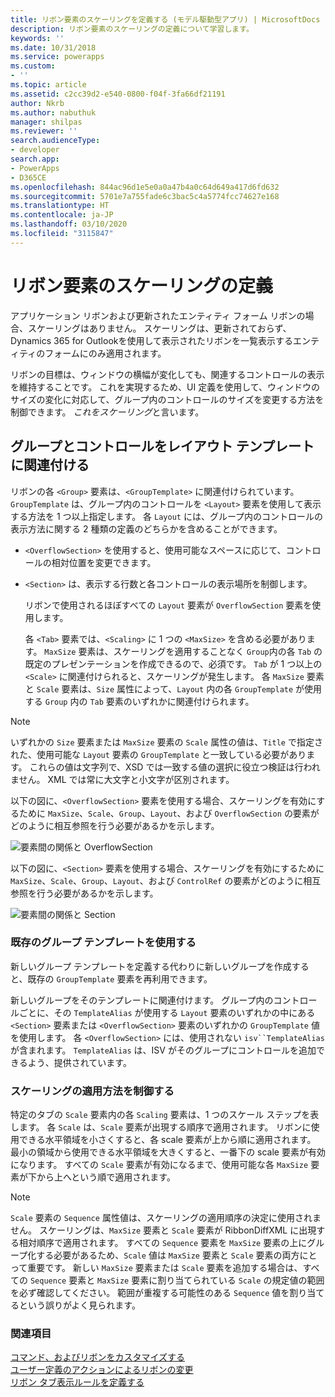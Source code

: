 ```yaml
---
title: リボン要素のスケーリングを定義する (モデル駆動型アプリ) | MicrosoftDocs
description: リボン要素のスケーリングの定義について学習します。
keywords: ''
ms.date: 10/31/2018
ms.service: powerapps
ms.custom:
- ''
ms.topic: article
ms.assetid: c2cc39d2-e540-0800-f04f-3fa66df21191
author: Nkrb
ms.author: nabuthuk
manager: shilpas
ms.reviewer: ''
search.audienceType:
- developer
search.app:
- PowerApps
- D365CE
ms.openlocfilehash: 844ac96d1e5e0a0a47b4a0c64d649a417d6fd632
ms.sourcegitcommit: 5701e7a755fade6c3bac5c4a5774fcc74627e168
ms.translationtype: HT
ms.contentlocale: ja-JP
ms.lasthandoff: 03/10/2020
ms.locfileid: "3115847"
---
```

# <a name="define-scaling-for-ribbon-elements"></a>リボン要素のスケーリングの定義

<!-- https://docs.microsoft.com/dynamics365/customer-engagement/developer/customize-dev/define-scaling-ribbon-elements -->

アプリケーション リボンおよび更新されたエンティティ フォーム リボンの場合、スケーリングはありません。 スケーリングは、更新されておらず、Dynamics 365 for Outlookを使用して表示されたリボンを一覧表示するエンティティのフォームにのみ適用されます。  
  
 リボンの目標は、ウィンドウの横幅が変化しても、関連するコントロールの表示を維持することです。 これを実現するため、UI 定義を使用して、ウィンドウのサイズの変化に対応して、グループ内のコントロールのサイズを変更する方法を制御できます。 *これをスケーリング*と言います。  
  
## <a name="associate-groups-and-controls-to-layout-templates"></a>グループとコントロールをレイアウト テンプレートに関連付ける  
 リボンの各 `<Group>` 要素は、`<GroupTemplate>` に関連付けられています。 `GroupTemplate` は、グループ内のコントロールを `<Layout>` 要素を使用して表示する方法を 1 つ以上指定します。 各 `Layout` には、グループ内のコントロールの表示方法に関する 2 種類の定義のどちらかを含めることができます。  
  
- `<OverflowSection>` を使用すると、使用可能なスペースに応じて、コントロールの相対位置を変更できます。  
  
- `<Section>` は、表示する行数と各コントロールの表示場所を制御します。  
  
  リボンで使用されるほぼすべての `Layout` 要素が `OverflowSection` 要素を使用します。  
  
  各 `<Tab>` 要素では、`<Scaling>` に 1 つの `<MaxSize>` を含める必要があります。 `MaxSize` 要素は、スケーリングを適用することなく `Group`内の各 `Tab` の既定のプレゼンテーションを作成できるので、必須です。 `Tab` が 1 つ以上の `<Scale>` に関連付けられると、スケーリングが発生します。 各 `MaxSize` 要素と `Scale` 要素は、`Size` 属性によって、`Layout` 内の各 `GroupTemplate` が使用する `Group` 内の `Tab` 要素のいずれかに関連付けられます。  
  
> [!NOTE]
>  いずれかの `Size` 要素または `MaxSize` 要素の `Scale` 属性の値は、`Title` で指定された、使用可能な `Layout` 要素の `GroupTemplate` と一致している必要があります。 これらの値は文字列で、XSD では一致する値の選択に役立つ検証は行われません。 XML では常に大文字と小文字が区別されます。  
  
 以下の図に、`<OverflowSection>` 要素を使用する場合、スケーリングを有効にするために `MaxSize`、`Scale`、`Group`、`Layout`、および `OverflowSection` の要素がどのように相互参照を行う必要があるかを示します。  
  
 ![要素間の関係と OverflowSection](media/ribbon-ui-definition.png "要素間の関係と OverflowSection")  
  
 以下の図に、`<Section>` 要素を使用する場合、スケーリングを有効にするために `MaxSize`、`Scale`、`Group`、`Layout`、および `ControlRef` の要素がどのように相互参照を行う必要があるかを示します。  
  
 ![要素間の関係と Section](media/ui-definition.png "要素間の関係と Section") 
  
### <a name="use-existing-group-templates"></a>既存のグループ テンプレートを使用する  
 新しいグループ テンプレートを定義する代わりに新しいグループを作成すると、既存の `GroupTemplate` 要素を再利用できます。  
  
 新しいグループをそのテンプレートに関連付けます。 グループ内のコントロールごとに、その `TemplateAlias` が使用する `Layout` 要素のいずれかの中にある `<Section>` 要素または `<OverflowSection>` 要素のいずれかの `GroupTemplate` 値を使用します。 各 `<OverflowSection>` には、使用されない `isv``TemplateAlias` が含まれます。 `TemplateAlias` は、ISV がそのグループにコントロールを追加できるよう、提供されています。  
  
### <a name="control-how-scaling-is-applied"></a>スケーリングの適用方法を制御する  
 特定のタブの `Scale` 要素内の各 `Scaling` 要素は、1 つのスケール ステップを表します。 各 `Scale` は、`Scale` 要素が出現する順序で適用されます。 リボンに使用できる水平領域を小さくすると、各 scale 要素が上から順に適用されます。 最小の領域から使用できる水平領域を大きくすると、一番下の scale 要素が有効になります。 すべての `Scale` 要素が有効になるまで、使用可能な各 `MaxSize` 要素が下から上へという順で適用されます。  
  
> [!NOTE]
>  `Scale` 要素の `Sequence` 属性値は、スケーリングの適用順序の決定に使用されません。 スケーリングは、`MaxSize` 要素と `Scale` 要素が RibbonDiffXML に出現する相対順序で適用されます。 すべての `Sequence` 要素を `MaxSize` 要素の上にグループ化する必要があるため、`Scale` 値は `MaxSize` 要素と `Scale` 要素の両方にとって重要です。 新しい `MaxSize` 要素または `Scale` 要素を追加する場合は、すべての `Sequence` 要素と `MaxSize` 要素に割り当てられている `Scale` の規定値の範囲を必ず確認してください。 範囲が重複する可能性のある `Sequence` 値を割り当てるという誤りがよく見られます。  
  
### <a name="see-also"></a>関連項目  
 [コマンド、およびリボンをカスタマイズする](customize-commands-ribbon.md)   
 [ユーザー定義のアクションによるリボンの変更](define-custom-actions-modify-ribbon.md)   
 [リボン タブ表示ルールを定義する](define-ribbon-tab-display-rules.md)
